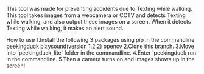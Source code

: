 This tool was made for preventing accidents due to Texting while walking.
This tool takes images from a webcamera or CCTV and detects Texting while walking, and also output these images on a screen. 
When it detects Texting while walking, it makes an alert sound.

How to use
1.Install the following 3 packages using pip in the commandline
  peekingduck
  playsound(version 1.2.2)
  opencv
2.Clone this branch.
3.Move into 'peekingduck_lite' folder in the commandline.
4.Enter 'peekingduck run' in the commandline.
5.Then a camera turns on and images shows up in the screen!
